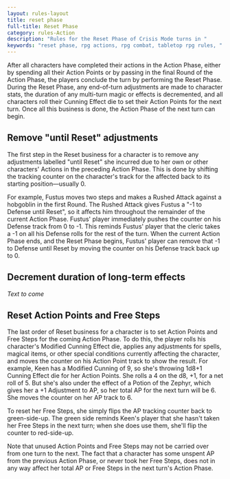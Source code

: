 ```yaml
---
layout: rules-layout
title: reset phase
full-title: Reset Phase
category: rules-Action
description: "Rules for the Reset Phase of Crisis Mode turns in "
keywords: "reset phase, rpg actions, rpg combat, tabletop rpg rules, "
---
```


After all characters have completed their actions in the Action Phase, either by spending all their Action Points or by passing in the final Round of the Action Phase, the players conclude the turn by performing the Reset Phase. During the Reset Phase, any end-of-turn adjustments are made to character stats, the duration of any multi-turn magic or effects is decremented, and all characters roll their Cunning Effect die to set their Action Points for the next turn. Once all this business is done, the Action Phase of the next turn can begin.

## Remove "until Reset" adjustments
The first step in the Reset business for a character is to remove any adjustments labelled "until Reset" she incurred due to her own or other characters' Actions in the preceding Action Phase. This is done by shifting the tracking counter on the character's track for the affected back to its starting position&mdash;usually 0.

For example, Fustus moves two steps and makes a Rushed Attack against a hobgoblin in the first Round. The Rushed Attack gives Fustus a "-1 to Defense until Reset", so it affects him throughout the remainder of the current Action Phase. Fustus' player immediately pushes the counter on his Defense track from 0 to -1. This reminds Fustus' player that the cleric takes a -1 on all his Defense rolls for the rest of the turn. When the current Action Phase ends, and the Reset Phase begins, Fustus' player can remove that -1 to Defense until Reset by moving the counter on his Defense track back up to 0.

## Decrement duration of long-term effects
_Text to come_

## Reset Action Points and Free Steps
The last order of Reset business for a character is to set Action Points and Free Steps for the coming Action Phase. To do this, the player rolls his character's Modified Cunning Effect die, applies any adjustments for spells, magical items, or other special conditions currently affecting the character, and moves the counter on his Action Point track to show the result. For example, Keen has a Modified Cunning of 9, so she's throwing 1d8+1 Cunning Effect die for her Action Points. She rolls a 4 on the d8, +1, for a net roll of 5. But she's also under the effect of a Potion of the Zephyr, which gives her a +1 Adjustment to AP, so her total AP for the next turn will be 6. She moves the counter on her AP track to 6.

To reset her Free Steps, she simply flips the AP tracking counter back to green-side-up. The green side reminds Keen's player that she hasn't taken her Free Steps in the next turn; when she does use them, she'll flip the counter to red-side-up.

Note that unused Action Points and Free Steps may not be carried over from one turn to the next. The fact that a character has some unspent AP from the previous Action Phase, or never took her Free Steps, does not in any way affect her total AP or Free Steps in the next turn's Action Phase.

